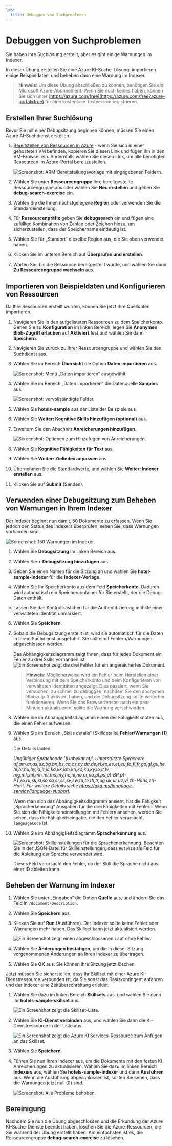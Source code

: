 ```yaml
---
lab:
  title: Debuggen von Suchproblemen
---
```


# Debuggen von Suchproblemen

Sie haben Ihre Suchlösung erstellt, aber es gibt einige Warnungen im Indexer.

In dieser Übung erstellen Sie eine Azure KI-Suche-Lösung, importieren einige Beispieldaten, und beheben dann eine Warnung im Indexer.

> **Hinweis**: Um diese Übung abschließen zu können, benötigen Sie ein Microsoft Azure-Abonnement. Wenn Sie noch keines haben, können Sie sich unter [https://azure.com/free](https://azure.com/free?azure-portal=true) für eine kostenlose Testversion registrieren.

## Erstellen Ihrer Suchlösung

Bevor Sie mit einer Debugsitzung beginnen können, müssen Sie einen Azure AI-Suchdienst erstellen.

1. [Bereitstellen von Ressourcen in Azure](https://portal.azure.com/#create/Microsoft.Template/uri/https%3A%2F%2Fraw.githubusercontent.com%2FMicrosoftLearning%2Fmslearn-knowledge-mining%2Fmain%2FLabfiles%2F08-debug-search%2Fazuredeploy.json) - wenn Sie sich in einer gehosteten VM befinden, kopieren Sie diesen Link und fügen ihn in den VM-Browser ein. Andernfalls wählen Sie diesen Link, um alle benötigten Ressourcen im Azure-Portal bereitzustellen.

    ![Screenshot: ARM-Bereitstellungsvorlage mit eingegebenen Feldern.](../media/08-media/arm-template-deployment.png)

1. Wählen Sie unter **Ressourcengruppe** Ihre bereitgestellte Ressourcengruppe aus oder wählen Sie **Neu erstellen** und geben Sie **debug-search-exercise** ein.
1. Wählen Sie die Ihnen nächstgelegene **Region** oder verwenden Sie die Standardeinstellung.
1. Für **Ressourcenpräfix** geben Sie **debugsearch** ein und fügen eine zufällige Kombination von Zahlen oder Zeichen hinzu, um sicherzustellen, dass der Speichername eindeutig ist.
1. Wählen Sie für „Standort“ dieselbe Region aus, die Sie oben verwendet haben.
1. Klicken Sie im unteren Bereich auf **Überprüfen und erstellen**.
1. Warten Sie, bis die Ressource bereitgestellt wurde, und wählen Sie dann **Zu Ressourcengruppe wechseln** aus.

## Importieren von Beispieldaten und Konfigurieren von Ressourcen

Da Ihre Ressourcen erstellt wurden, können Sie jetzt Ihre Quelldaten importieren.

1. Navigieren Sie in den aufgelisteten Ressourcen zu dem Speicherkonto. Gehen Sie zu **Konfiguration** im linken Bereich, legen Sie **Anonymen Blob-Zugriff erlauben** auf **Aktiviert** fest und wählen Sie dann **Speichern**.
1. Navigieren Sie zurück zu Ihrer Ressourcengruppe und wählen Sie den Suchdienst aus.
1. Wählen Sie im Bereich **Übersicht** die Option **Daten importieren** aus.

      ![Screenshot: Menü „Daten importieren“ ausgewählt.](../media/08-media/import-data.png)

1. Wählen Sie im Bereich „Daten importieren“ die Datenquelle **Samples** aus.

      ![Screenshot: vervollständigte Felder.](../media/08-media/import-data-selection-screen-small.png)

1. Wählen Sie **hotels-sample** aus der Liste der Beispiele aus.
1. Wählen Sie **Weiter: Kognitive Skills hinzufügen (optional)** aus.
1. Erweitern Sie den Abschnitt **Anreicherungen hinzufügen**.

    ![Screenshot: Optionen zum Hinzufügen von Anreicherungen.](../media/08-media/add-enrichments.png)

1. Wählen Sie **Kognitive Fähigkeiten für Text** aus.
1. Wählen Sie **Weiter: Zielindex anpassen** aus.
1. Übernehmen Sie die Standardwerte, und wählen Sie **Weiter: Indexer erstellen** aus.
1. Klicken Sie auf **Submit** (Senden).

## Verwenden einer Debugsitzung zum Beheben von Warnungen in Ihrem Indexer

Der Indexer beginnt nun damit, 50 Dokumente zu erfassen. Wenn Sie jedoch den Status des Indexers überprüfen, sehen Sie, dass Warnungen vorhanden sind.

![Screenshot: 150 Warnungen im Indexer.](../media/08-media/indexer-warnings.png)

1. Wählen Sie **Debugsitzung** im linken Bereich aus.
1. Wählen Sie **+ Debugsitzung hinzufügen** aus.
1. Geben Sie einen Namen für die Sitzung an und wählen Sie **hotel-sample-indexer** für die **Indexer-Vorlage**.
1. Wählen Sie Ihr Speicherkonto aus dem Feld **Speicherkonto**. Dadurch wird automatisch ein Speichercontainer für Sie erstellt, der die Debug-Daten enthält.
1. Lassen Sie das Kontrollkästchen für die Authentifizierung mithilfe einer verwalteten Identität unmarkiert.
1. Wählen Sie **Speichern**.
1. Sobald die Debugsitzung erstellt ist, wird sie automatisch für die Daten in Ihrem Suchdienst ausgeführt. Sie sollte mit Fehlern/Warnungen abgeschlossen werden.

    Das Abhängigkeitsdiagramm zeigt Ihnen, dass für jedes Dokument ein Fehler zu drei Skills vorhanden ist.
    ![Ein Screenshot zeigt die drei Fehler für ein angereichertes Dokument.](../media/08-media/debug-session-errors.png)

    > **Hinweis**: Möglicherweise wird ein Fehler beim Herstellen einer Verbindung mit dem Speicherkonto und beim Konfigurieren von verwalteten Identitäten angezeigt. Dies passiert, wenn Sie versuchen, zu schnell zu debuggen, nachdem Sie den anonymen Blobzugriff aktiviert haben, und die Debugsitzung sollte weiterhin funktionieren. Wenn Sie das Browserfenster nach ein paar Minuten aktualisieren, sollte die Warnung verschwinden.

1. Wählen Sie im Abhängigkeitsdiagramm einen der Fähigkeitsknoten aus, die einen Fehler aufweisen.
1. Wählen Sie im Bereich „Skills details“ (Skilldetails) **Fehler/Warnungen (1)** aus.

    Die Details lauten:

    *Ungültiger Sprachcode '(Unbekannt)'. Unterstützte Sprachen: af,am,ar,as,az,bg,bn,bs,ca,cs,cy,da,de,el,en,es,et,eu,fa,fi,fr,ga,gl,gu,he,hi,hr,hu,hy,id,it,ja,ka,kk,km,kn,ko,ku,ky,lo,lt,lv, mg,mk,ml,mn,mr,ms,my,ne,nl,no,or,pa,pl,ps,pt-BR,pt-PT,ro,ru,sk,sl,so,sq,sr,ss,sv,sw,ta,te,th,tr,ug,uk,ur,uz,vi,zh-Hans,zh-Hant. Für weitere Details siehe https://aka.ms/language-service/language-support.*

    Wenn man sich das Abhängigkeitsdiagramm ansieht, hat die Fähigkeit „Spracherkennung“ Ausgaben für die drei Fähigkeiten mit Fehlern. Wenn Sie sich die Fähigkeiteneinstellungen mit Fehlern ansehen, werden Sie sehen, dass die Fähigkeitseingabe, die den Fehler verursacht, `languageCode` ist.

1. Wählen Sie im Abhängigkeitsdiagramm **Spracherkennung** aus.

    ![Screenshot: Skilleinstellungen für die Sprachenerkennung.](../media/08-media/language-detection-skill-settings.png)
    Beachten Sie in der JSON-Datei für Skilleinstellungen, dass `HotelId` als Feld für die Ableitung der Sprache verwendet wird.

    Dieses Feld verursacht den Fehler, da der Skill die Sprache nicht aus einer ID ableiten kann.

## Beheben der Warnung im Indexer

1. Wählen Sie unter „Eingaben“ die Option **Quelle** aus, und ändern Sie das Feld in `/document/Description`.
1. Wählen Sie **Speichern** aus.
1. Klicken Sie auf **Run** (Ausführen). Der Indexer sollte keine Fehler oder Warnungen mehr haben. Das Skillset kann jetzt aktualisiert werden.

    ![Ein Screenshot zeigt einen abgeschlossenen Lauf ohne Fehler.](../media/08-media/debug-session-complete.png)
   
1. Wählen Sie **Änderungen bestätigen**, um die in dieser Sitzung vorgenommenen Änderungen an Ihren Indexer zu übertragen.
1. Wählen Sie **OK** aus. Sie können ihre Sitzung jetzt löschen.

Jetzt müssen Sie sicherstellen, dass Ihr Skillset mit einer Azure KI- Dienstressource verbunden ist, da Sie sonst das Basiskontingent anfahren und der Indexer eine Zeitüberschreitung erleidet. 

1. Wählen Sie dazu im linken Bereich **Skillsets** aus, und wählen Sie dann Ihr **hotels-sample-skillset** aus.

    ![Ein Screenshot zeigt die Skillset-Liste.](../media/08-media/update-skillset.png)
1. Wählen Sie **KI-Dienst verbinden** aus, und wählen Sie dann die KI-Dienstressource in der Liste aus.

    ![Ein Screenshot zeigt die Azure KI Services-Ressource zum Anfügen an das Skillset.](../media/08-media/skillset-attach-service.png)
1. Wählen Sie **Speichern**.

1. Führen Sie nun Ihren Indexer aus, um die Dokumente mit den festen KI-Anreicherungen zu aktualisieren. Wählen Sie dazu im linken Bereich **Indexers** aus, wählen Sie **hotels-sample-indexer** und dann **Ausführen** aus.  Wenn die Ausführung abgeschlossen ist, sollten Sie sehen, dass die Warnungen jetzt null (0) sind.

    ![Screenshot: Alle Probleme behoben.](../media/08-media/warnings-fixed-indexer.png)

## Bereinigung

 Nachdem Sie nun die Übung abgeschlossen und die Erkundung der Azure KI-Suche-Dienste beendet haben, löschen Sie die Azure-Ressourcen, die Sie während der Übung erstellt haben. Am einfachsten ist es, die Ressourcengruppe **debug-search-exercise** zu löschen.
